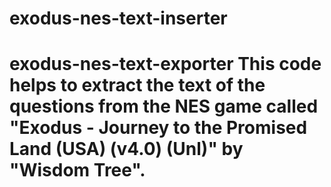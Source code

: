 # exodus-nes-text-inserter
# exodus-nes-text-exporter This code helps to extract the text of the questions from the NES game called "Exodus - Journey to the Promised Land (USA) (v4.0) (Unl)" by "Wisdom Tree". 
